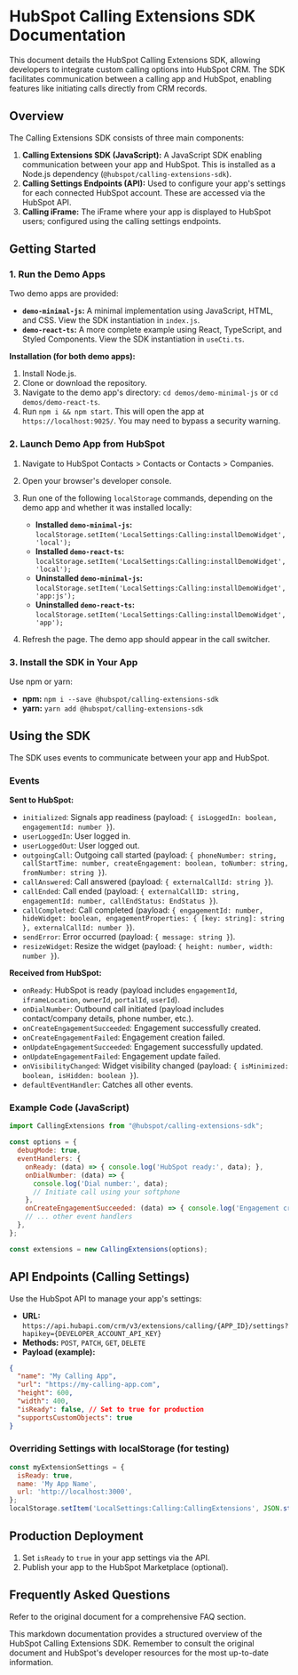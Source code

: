 # HubSpot Calling Extensions SDK Documentation

This document details the HubSpot Calling Extensions SDK, allowing developers to integrate custom calling options into HubSpot CRM.  The SDK facilitates communication between a calling app and HubSpot, enabling features like initiating calls directly from CRM records.

## Overview

The Calling Extensions SDK consists of three main components:

1. **Calling Extensions SDK (JavaScript):**  A JavaScript SDK enabling communication between your app and HubSpot.  This is installed as a Node.js dependency (`@hubspot/calling-extensions-sdk`).
2. **Calling Settings Endpoints (API):** Used to configure your app's settings for each connected HubSpot account.  These are accessed via the HubSpot API.
3. **Calling iFrame:** The iFrame where your app is displayed to HubSpot users; configured using the calling settings endpoints.


## Getting Started

### 1. Run the Demo Apps

Two demo apps are provided:

* **`demo-minimal-js`:** A minimal implementation using JavaScript, HTML, and CSS.  View the SDK instantiation in `index.js`.
* **`demo-react-ts`:** A more complete example using React, TypeScript, and Styled Components.  View the SDK instantiation in `useCti.ts`.

**Installation (for both demo apps):**

1. Install Node.js.
2. Clone or download the repository.
3. Navigate to the demo app's directory: `cd demos/demo-minimal-js` or `cd demos/demo-react-ts`.
4. Run `npm i && npm start`.  This will open the app at `https://localhost:9025/`.  You may need to bypass a security warning.


### 2. Launch Demo App from HubSpot

1. Navigate to HubSpot Contacts > Contacts or Contacts > Companies.
2. Open your browser's developer console.
3. Run one of the following `localStorage` commands, depending on the demo app and whether it was installed locally:

    * **Installed `demo-minimal-js`:** `localStorage.setItem('LocalSettings:Calling:installDemoWidget', 'local');`
    * **Installed `demo-react-ts`:** `localStorage.setItem('LocalSettings:Calling:installDemoWidget', 'local');`
    * **Uninstalled `demo-minimal-js`:** `localStorage.setItem('LocalSettings:Calling:installDemoWidget', 'app:js');`
    * **Uninstalled `demo-react-ts`:** `localStorage.setItem('LocalSettings:Calling:installDemoWidget', 'app');`

4. Refresh the page. The demo app should appear in the call switcher.


### 3. Install the SDK in Your App

Use npm or yarn:

* **npm:** `npm i --save @hubspot/calling-extensions-sdk`
* **yarn:** `yarn add @hubspot/calling-extensions-sdk`

## Using the SDK

The SDK uses events to communicate between your app and HubSpot.

### Events

**Sent to HubSpot:**

* `initialized`:  Signals app readiness (payload: `{ isLoggedIn: boolean, engagementId: number }`).
* `userLoggedIn`:  User logged in.
* `userLoggedOut`: User logged out.
* `outgoingCall`: Outgoing call started (payload: `{ phoneNumber: string, callStartTime: number, createEngagement: boolean, toNumber: string, fromNumber: string }`).
* `callAnswered`: Call answered (payload: `{ externalCallId: string }`).
* `callEnded`: Call ended (payload: `{ externalCallID: string, engagementId: number, callEndStatus: EndStatus }`).
* `callCompleted`: Call completed (payload: `{ engagementId: number, hideWidget: boolean, engagementProperties: { [key: string]: string }, externalCallId: number }`).
* `sendError`: Error occurred (payload: `{ message: string }`).
* `resizeWidget`: Resize the widget (payload: `{ height: number, width: number }`).

**Received from HubSpot:**

* `onReady`: HubSpot is ready (payload includes `engagementId`, `iframeLocation`, `ownerId`, `portalId`, `userId`).
* `onDialNumber`:  Outbound call initiated (payload includes contact/company details, phone number, etc.).
* `onCreateEngagementSucceeded`: Engagement successfully created.
* `onCreateEngagementFailed`: Engagement creation failed.
* `onUpdateEngagementSucceeded`: Engagement successfully updated.
* `onUpdateEngagementFailed`: Engagement update failed.
* `onVisibilityChanged`: Widget visibility changed (payload: `{ isMinimized: boolean, isHidden: boolean }`).
* `defaultEventHandler`: Catches all other events.


### Example Code (JavaScript)

```javascript
import CallingExtensions from "@hubspot/calling-extensions-sdk";

const options = {
  debugMode: true,
  eventHandlers: {
    onReady: (data) => { console.log('HubSpot ready:', data); },
    onDialNumber: (data) => {
      console.log('Dial number:', data);
      // Initiate call using your softphone
    },
    onCreateEngagementSucceeded: (data) => { console.log('Engagement created:', data); },
    // ... other event handlers
  },
};

const extensions = new CallingExtensions(options);
```

## API Endpoints (Calling Settings)

Use the HubSpot API to manage your app's settings:

* **URL:** `https://api.hubapi.com/crm/v3/extensions/calling/{APP_ID}/settings?hapikey={DEVELOPER_ACCOUNT_API_KEY}`
* **Methods:** `POST`, `PATCH`, `GET`, `DELETE`
* **Payload (example):**

```json
{
  "name": "My Calling App",
  "url": "https://my-calling-app.com",
  "height": 600,
  "width": 400,
  "isReady": false, // Set to true for production
  "supportsCustomObjects": true
}
```


### Overriding Settings with localStorage (for testing)

```javascript
const myExtensionSettings = {
  isReady: true,
  name: 'My App Name',
  url: 'http://localhost:3000',
};
localStorage.setItem('LocalSettings:Calling:CallingExtensions', JSON.stringify(myExtensionSettings));
```

## Production Deployment

1. Set `isReady` to `true` in your app settings via the API.
2. Publish your app to the HubSpot Marketplace (optional).


## Frequently Asked Questions

Refer to the original document for a comprehensive FAQ section.

This markdown documentation provides a structured overview of the HubSpot Calling Extensions SDK.  Remember to consult the original document and HubSpot's developer resources for the most up-to-date information.
